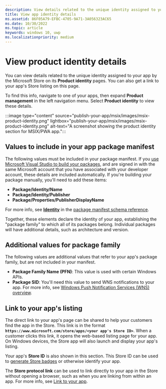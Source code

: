 ```yaml
---
description: View details related to the unique identity assigned to your app by the Microsoft Store, and get a link to your app's Store listing.
title: View app identity details
ms.assetid: 86F05A79-EFBC-4705-9A71-3A056323AC65
ms.date: 10/30/2022
ms.topic: article
keywords: windows 10, uwp
ms.localizationpriority: medium
---
```

# View product identity details


You can view details related to the unique identity assigned to your app by the Microsoft Store on its **Product identity** pages. You can also get a link to your app's Store listing on this page.

To find this info, navigate to one of your apps, then expand **Product management** in the left navigation menu. Select **Product identity** to view these details.

:::image type="content" source="publish-your-app/msix/images/msix-product-identity.png" lightbox="publish-your-app/msix/images/msix-product-identity.png" alt-text="A screenshot showing the product identity section for MSIX/PWA app.":::

## Values to include in your app package manifest

The following values must be included in your package manifest. If you [use Microsoft Visual Studio to build your packages](/windows/msix/package/packaging-uwp-apps), and are signed in with the same Microsoft account that you have associated with your developer account, these details are included automatically. If you're building your package manually, you'll need to add these items:

-   **Package/Identity/Name**
-   **Package/Identity/Publisher**
-   **Package/Properties/PublisherDisplayName**

For more info, see [**Identity**](/uwp/schemas/appxpackage/uapmanifestschema/element-identity) in the [package manifest schema reference](/uwp/schemas/appxpackage/uapmanifestschema/schema-root).

Together, these elements declare the identity of your app, establishing the "package family" to which all of its packages belong. Individual packages will have additional details, such as architecture and version.


## Additional values for package family

The following values are additional values that refer to your app's package family, but are not included in your manifest.

-   **Package Family Name (PFN)**: This value is used with certain Windows APIs.
-   **Package SID**: You'll need this value to send WNS notifications to your app. For more info, see [Windows Push Notification Services (WNS) overview](/windows/apps/design/shell/tiles-and-notifications/windows-push-notification-services--wns--overview).


## Link to your app's listing

The direct link to your app's page can be shared to help your customers find the app in the Store. This link is in the format **`https://www.microsoft.com/store/apps/<your app's Store ID>`**. When a customer clicks this link, it opens the web-based listing page for your app. On Windows devices, the Store app will also launch and display your app's listing.

Your app's **Store ID** is also shown in this section. This Store ID can be used to [generate Store badges](https://developer.microsoft.com/store/badges) or otherwise identify your app.

The **Store protocol link** can be used to link directly to your app in the Store without opening a browser, such as when you are linking from within an app. For more info, see [Link to your app](link-to-your-app.md).



 

 

